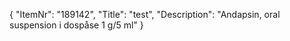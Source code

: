 {
  "ItemNr": "189142",
  "Title": "test",
  "Description": "Andapsin, oral suspension i dospåse 1 g/5 ml"
}
